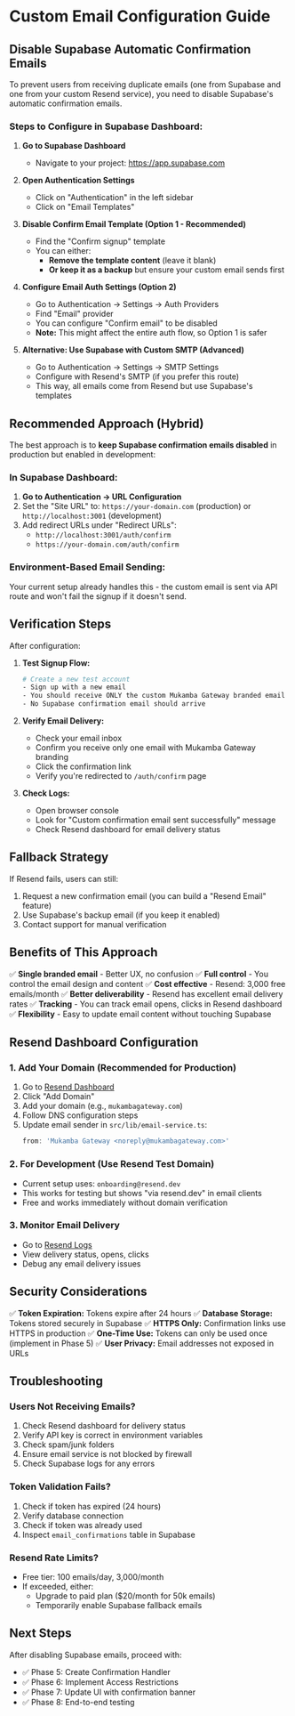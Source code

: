 # Custom Email Configuration Guide

## Disable Supabase Automatic Confirmation Emails

To prevent users from receiving duplicate emails (one from Supabase and one from your custom Resend service), you need to disable Supabase's automatic confirmation emails.

### Steps to Configure in Supabase Dashboard:

1. **Go to Supabase Dashboard**
   - Navigate to your project: https://app.supabase.com

2. **Open Authentication Settings**
   - Click on "Authentication" in the left sidebar
   - Click on "Email Templates"

3. **Disable Confirm Email Template (Option 1 - Recommended)**
   - Find the "Confirm signup" template
   - You can either:
     - **Remove the template content** (leave it blank)
     - **Or keep it as a backup** but ensure your custom email sends first

4. **Configure Email Auth Settings (Option 2)**
   - Go to Authentication → Settings → Auth Providers
   - Find "Email" provider
   - You can configure "Confirm email" to be disabled
   - **Note:** This might affect the entire auth flow, so Option 1 is safer

5. **Alternative: Use Supabase with Custom SMTP (Advanced)**
   - Go to Authentication → Settings → SMTP Settings
   - Configure with Resend's SMTP (if you prefer this route)
   - This way, all emails come from Resend but use Supabase's templates

## Recommended Approach (Hybrid)

The best approach is to **keep Supabase confirmation emails disabled** in production but enabled in development:

### In Supabase Dashboard:

1. **Go to Authentication → URL Configuration**
2. Set the "Site URL" to: `https://your-domain.com` (production) or `http://localhost:3001` (development)
3. Add redirect URLs under "Redirect URLs":
   - `http://localhost:3001/auth/confirm`
   - `https://your-domain.com/auth/confirm`

### Environment-Based Email Sending:

Your current setup already handles this - the custom email is sent via API route and won't fail the signup if it doesn't send.

## Verification Steps

After configuration:

1. **Test Signup Flow:**
   ```bash
   # Create a new test account
   - Sign up with a new email
   - You should receive ONLY the custom Mukamba Gateway branded email
   - No Supabase confirmation email should arrive
   ```

2. **Verify Email Delivery:**
   - Check your email inbox
   - Confirm you receive only one email with Mukamba Gateway branding
   - Click the confirmation link
   - Verify you're redirected to `/auth/confirm` page

3. **Check Logs:**
   - Open browser console
   - Look for "Custom confirmation email sent successfully" message
   - Check Resend dashboard for email delivery status

## Fallback Strategy

If Resend fails, users can still:
1. Request a new confirmation email (you can build a "Resend Email" feature)
2. Use Supabase's backup email (if you keep it enabled)
3. Contact support for manual verification

## Benefits of This Approach

✅ **Single branded email** - Better UX, no confusion
✅ **Full control** - You control the email design and content
✅ **Cost effective** - Resend: 3,000 free emails/month
✅ **Better deliverability** - Resend has excellent email delivery rates
✅ **Tracking** - You can track email opens, clicks in Resend dashboard
✅ **Flexibility** - Easy to update email content without touching Supabase

## Resend Dashboard Configuration

### 1. Add Your Domain (Recommended for Production)

1. Go to [Resend Dashboard](https://resend.com/domains)
2. Click "Add Domain"
3. Add your domain (e.g., `mukambagateway.com`)
4. Follow DNS configuration steps
5. Update email sender in `src/lib/email-service.ts`:
   ```typescript
   from: 'Mukamba Gateway <noreply@mukambagateway.com>'
   ```

### 2. For Development (Use Resend Test Domain)

- Current setup uses: `onboarding@resend.dev`
- This works for testing but shows "via resend.dev" in email clients
- Free and works immediately without domain verification

### 3. Monitor Email Delivery

- Go to [Resend Logs](https://resend.com/emails)
- View delivery status, opens, clicks
- Debug any email delivery issues

## Security Considerations

✅ **Token Expiration:** Tokens expire after 24 hours
✅ **Database Storage:** Tokens stored securely in Supabase
✅ **HTTPS Only:** Confirmation links use HTTPS in production
✅ **One-Time Use:** Tokens can only be used once (implement in Phase 5)
✅ **User Privacy:** Email addresses not exposed in URLs

## Troubleshooting

### Users Not Receiving Emails?

1. Check Resend dashboard for delivery status
2. Verify API key is correct in environment variables
3. Check spam/junk folders
4. Ensure email service is not blocked by firewall
5. Check Supabase logs for any errors

### Token Validation Fails?

1. Check if token has expired (24 hours)
2. Verify database connection
3. Check if token was already used
4. Inspect `email_confirmations` table in Supabase

### Resend Rate Limits?

- Free tier: 100 emails/day, 3,000/month
- If exceeded, either:
  - Upgrade to paid plan ($20/month for 50k emails)
  - Temporarily enable Supabase fallback emails

## Next Steps

After disabling Supabase emails, proceed with:
- ✅ Phase 5: Create Confirmation Handler
- ✅ Phase 6: Implement Access Restrictions  
- ✅ Phase 7: Update UI with confirmation banner
- ✅ Phase 8: End-to-end testing

